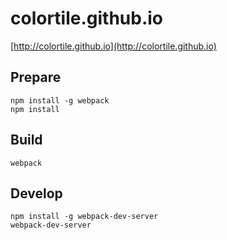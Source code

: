 colortile.github.io
===================

[http://colortile.github.io](http://colortile.github.io)


Prepare
-------

    npm install -g webpack
    npm install


Build
-----

    webpack


Develop
-------

    npm install -g webpack-dev-server
    webpack-dev-server
